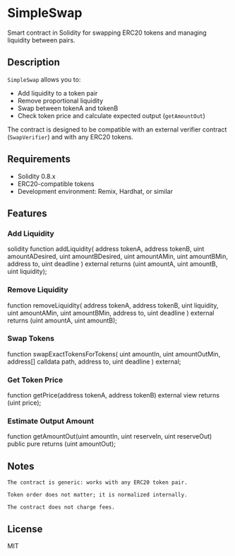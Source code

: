 # SimpleSwap

Smart contract in Solidity for swapping ERC20 tokens and managing liquidity between pairs.

## Description

`SimpleSwap` allows you to:

- Add liquidity to a token pair
- Remove proportional liquidity
- Swap between tokenA and tokenB
- Check token price and calculate expected output (`getAmountOut`)

The contract is designed to be compatible with an external verifier contract (`SwapVerifier`) and with any ERC20 tokens.

## Requirements

- Solidity 0.8.x
- ERC20-compatible tokens
- Development environment: Remix, Hardhat, or similar

## Features

### Add Liquidity

solidity
function addLiquidity(
    address tokenA,
    address tokenB,
    uint amountADesired,
    uint amountBDesired,
    uint amountAMin,
    uint amountBMin,
    address to,
    uint deadline
) external returns (uint amountA, uint amountB, uint liquidity);

### Remove Liquidity

function removeLiquidity(
    address tokenA,
    address tokenB,
    uint liquidity,
    uint amountAMin,
    uint amountBMin,
    address to,
    uint deadline
) external returns (uint amountA, uint amountB);

### Swap Tokens

function swapExactTokensForTokens(
    uint amountIn,
    uint amountOutMin,
    address[] calldata path,
    address to,
    uint deadline
) external;

### Get Token Price

function getPrice(address tokenA, address tokenB) external view returns (uint price);

### Estimate Output Amount

function getAmountOut(uint amountIn, uint reserveIn, uint reserveOut) public pure returns (uint amountOut);

## Notes

    The contract is generic: works with any ERC20 token pair.

    Token order does not matter; it is normalized internally.

    The contract does not charge fees.

## License

MIT

